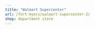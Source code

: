 ```yaml
---
title: "Walmart Supercenter"
url: /fort-myers/walmart-supercenter-2/
shop: department store
---
```

